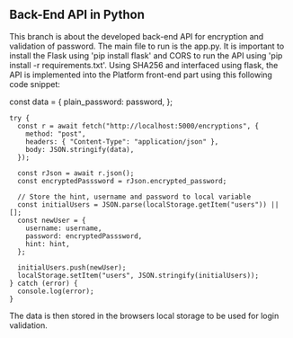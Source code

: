 <h2>Back-End API in Python</h2>

<p>This branch is about the developed back-end API for encryption and validation of password. The main file to run is the app.py. It is important to install the Flask using 'pip install flask' and  CORS to run the API using 'pip install -r requirements.txt'. Using SHA256 and interfaced using flask, the API is implemented into the Platform front-end part using this following code snippet:</p>

   const data = {
      plain_password: password,
    };

    try {
      const r = await fetch("http://localhost:5000/encryptions", {
        method: "post",
        headers: { "Content-Type": "application/json" },
        body: JSON.stringify(data),
      });

      const rJson = await r.json();
      const encryptedPasssword = rJson.encrypted_password;

      // Store the hint, username and password to local variable
      const initialUsers = JSON.parse(localStorage.getItem("users")) || [];
      const newUser = {
        username: username,
        password: encryptedPasssword,
        hint: hint,
      };

      initialUsers.push(newUser);
      localStorage.setItem("users", JSON.stringify(initialUsers));
    } catch (error) {
      console.log(error);
    }

The data is then stored in the browsers local storage to be used for login validation. 
